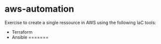 # aws-automation

Exercise to create a single ressource in AWS using the following IaC tools:
- Terraform
- Ansible
=======
